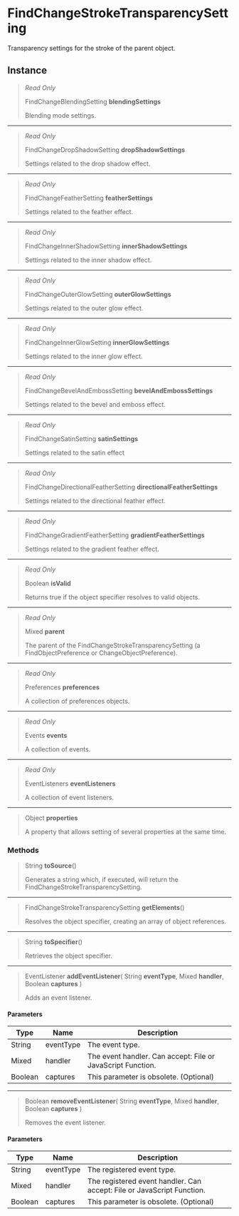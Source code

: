 # FindChangeStrokeTransparencySetting
Transparency settings for the stroke of the parent object.

## Instance
> *Read Only* 
> 
> FindChangeBlendingSetting **blendingSettings** 
>
> Blending mode settings.
*** 
> *Read Only* 
> 
> FindChangeDropShadowSetting **dropShadowSettings** 
>
> Settings related to the drop shadow effect.
*** 
> *Read Only* 
> 
> FindChangeFeatherSetting **featherSettings** 
>
> Settings related to the feather effect.
*** 
> *Read Only* 
> 
> FindChangeInnerShadowSetting **innerShadowSettings** 
>
> Settings related to the inner shadow effect.
*** 
> *Read Only* 
> 
> FindChangeOuterGlowSetting **outerGlowSettings** 
>
> Settings related to the outer glow effect.
*** 
> *Read Only* 
> 
> FindChangeInnerGlowSetting **innerGlowSettings** 
>
> Settings related to the inner glow effect.
*** 
> *Read Only* 
> 
> FindChangeBevelAndEmbossSetting **bevelAndEmbossSettings** 
>
> Settings related to the bevel and emboss effect.
*** 
> *Read Only* 
> 
> FindChangeSatinSetting **satinSettings** 
>
> Settings related to the satin effect
*** 
> *Read Only* 
> 
> FindChangeDirectionalFeatherSetting **directionalFeatherSettings** 
>
> Settings related to the directional feather effect.
*** 
> *Read Only* 
> 
> FindChangeGradientFeatherSetting **gradientFeatherSettings** 
>
> Settings related to the gradient feather effect.
*** 
> *Read Only* 
> 
> Boolean **isValid** 
>
> Returns true if the object specifier resolves to valid objects.
*** 
> *Read Only* 
> 
> Mixed **parent** 
>
> The parent of the FindChangeStrokeTransparencySetting (a FindObjectPreference or ChangeObjectPreference).
*** 
> *Read Only* 
> 
> Preferences **preferences** 
>
> A collection of preferences objects.
*** 
> *Read Only* 
> 
> Events **events** 
>
> A collection of events.
*** 
> *Read Only* 
> 
> EventListeners **eventListeners** 
>
> A collection of event listeners.
*** 
> Object **properties** 
>
> A property that allows setting of several properties at the same time.

### Methods
> String **toSource**()
> 
> Generates a string which, if executed, will return the FindChangeStrokeTransparencySetting.
*** 
> FindChangeStrokeTransparencySetting **getElements**()
> 
> Resolves the object specifier, creating an array of object references.
*** 
> String **toSpecifier**()
> 
> Retrieves the object specifier.
*** 
> EventListener **addEventListener**( String **eventType**, Mixed **handler**, Boolean **captures** )
> 
> Adds an event listener.
#### Parameters
| Type | Name | Description |
|---|---|---|
| String | eventType | The event type. |
| Mixed | handler | The event handler. Can accept: File or JavaScript Function. |
| Boolean | captures | This parameter is obsolete. (Optional) |

*** 
> Boolean **removeEventListener**( String **eventType**, Mixed **handler**, Boolean **captures** )
> 
> Removes the event listener.
#### Parameters
| Type | Name | Description |
|---|---|---|
| String | eventType | The registered event type. |
| Mixed | handler | The registered event handler. Can accept: File or JavaScript Function. |
| Boolean | captures | This parameter is obsolete. (Optional) |


